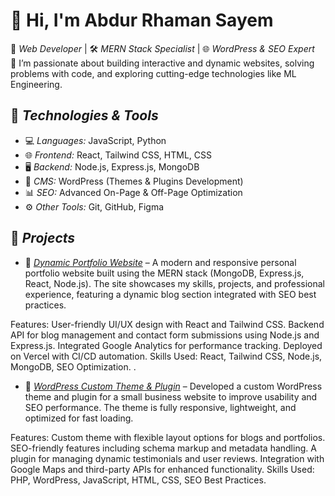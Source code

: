 # 👋 Hi, I'm Abdur Rhaman Sayem

🎯 *Web Developer* | 🛠 *MERN Stack Specialist* | 🌐 *WordPress & SEO Expert*  
🚀 I’m passionate about building interactive and dynamic websites, solving problems with code, and exploring cutting-edge technologies like ML Engineering.  

## 🔧 *Technologies & Tools*
- 💻 *Languages:* JavaScript, Python  
- 🌐 *Frontend:* React, Tailwind CSS, HTML, CSS  
- 🖥 *Backend:* Node.js, Express.js, MongoDB  
- 🎨 *CMS:* WordPress (Themes & Plugins Development)  
- 📊 *SEO:* Advanced On-Page & Off-Page Optimization  
- ⚙ *Other Tools:* Git, GitHub, Figma  

## 💼 *Projects*
- 🌟 [*Dynamic Portfolio Website*](#) – A modern and responsive personal portfolio website built using the MERN stack (MongoDB, Express.js, React, Node.js). The site showcases my skills, projects, and professional experience, featuring a dynamic blog section integrated with SEO best practices.

Features:
User-friendly UI/UX design with React and Tailwind CSS.
Backend API for blog management and contact form submissions using Node.js and Express.js.
Integrated Google Analytics for performance tracking.
Deployed on Vercel with CI/CD automation.
Skills Used: React, Tailwind CSS, Node.js, MongoDB, SEO Optimization.
.  
- 🌟 [*WordPress Custom Theme & Plugin*](#) – Developed a custom WordPress theme and plugin for a small business website to improve usability and SEO performance. The theme is fully responsive, lightweight, and optimized for fast loading.

Features:
Custom theme with flexible layout options for blogs and portfolios.
SEO-friendly features including schema markup and metadata handling.
A plugin for managing dynamic testimonials and user reviews.
Integration with Google Maps and third-party APIs for enhanced functionality.
Skills Used: PHP, WordPress, JavaScript, HTML, CSS, SEO Best Practices.

